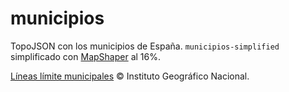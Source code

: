 municipios
===================

TopoJSON con los municipios de España.
`municipios-simplified` simplificado con [MapShaper](http://mapshaper.org) al 16%.

[Líneas límite municipales](http://centrodedescargas.cnig.es/CentroDescargas/equipamiento.do?method=descargarEquipamiento&codEquip=3) © Instituto Geográfico Nacional.